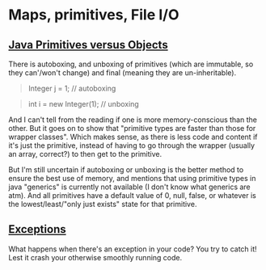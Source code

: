 # Maps, primitives, File I/O

## [Java Primitives versus Objects](https://www.baeldung.com/java-primitives-vs-objects)

There is autoboxing, and unboxing of primitives (which are immutable, so they can'/won't change) and final (meaning they are un-inheritable).

> Integer j = 1;          // autoboxing

> int i = new Integer(1); // unboxing

And I can't tell from the reading if one is more memory-conscious than the other. But it goes on to show that "primitive types are faster than those for wrapper classes". Which makes sense, as there is less code and content if it's just the primitive, instead of having to go through the wrapper (usually an array, correct?) to then get to the primitive.

But I'm still uncertain if autoboxing or unboxing is the better method to ensure the best use of memory, and mentions that using primitive types in java "generics" is currently not available (I don't know what generics are atm). And all primitives have a default value of 0, null, false, or whatever is the lowest/least/"only just exists" state for that primitive.

## [Exceptions](https://docs.oracle.com/javase/tutorial/essential/exceptions/index.html)

What happens when there's an exception in your code? You try to catch it! Lest it crash your otherwise smoothly running code. 
